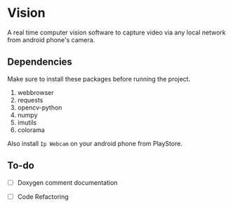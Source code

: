 # Vision
A real time computer vision software to capture video via any local network from android phone's camera.

## Dependencies
Make sure to install these packages before running the project.
1. webbrowser
2. requests
3. opencv-python
4. numpy
5. imutils
6. colorama

Also install ```Ip Webcam``` on your android phone from PlayStore. 

## To-do
- [ ] Doxygen comment documentation 
- [ ] Code Refactoring





